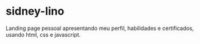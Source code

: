 # sidney-lino
Landing page pessoal apresentando meu perfil, habilidades e certificados, usando html, css e javascript.
